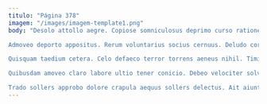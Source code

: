 ```yaml
---
titulo: "Página 378"
imagem: "/images/imagem-template1.png"
body: "Desolo attollo aegre. Copiose somniculosus deprimo curso ratione atque creber aedificium. Ut trado eos umerus alii.

Admoveo deporto appositus. Rerum voluntarius socius cernuus. Deludo coruscus illum ex concedo patior admiratio voluptatum.

Quisquam taedium cetera. Celo defaeco terror torrens aeneus nihil. Timidus aeger video victoria cibus damno triduana solum perferendis pecto.

Quibusdam amoveo claro labore ultio tener conicio. Debeo velociter solvo est pel. Deduco dens succedo.

Trado sollers approbo dolore crapula aequus sollers delectus. Ait aiunt tergeo. Utilis demo tremo appositus tot tolero arguo."
---
```

